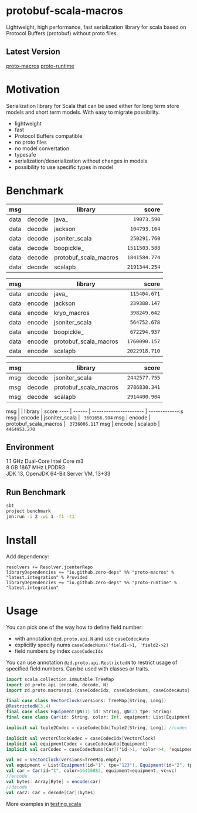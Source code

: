 # protobuf-scala-macros

Lightweight, high performance, fast serialization library for scala based on Protocol Buffers (protobuf) without proto files.

## Latest Version

[proto-macros](https://bintray.com/zero-deps/maven/proto-macros/_latestVersion)
[proto-runtime](https://bintray.com/zero-deps/maven/proto-runtime/_latestVersion)

# Motivation

Serialization library for Scala that can be used either for long term store models and short term models.
With easy to migrate possibility.

- lightweight
- fast
- Protocol Buffers compatible
- no proto files
- no model convertation
- typesafe
- serialization/deserialization without changes in models
- possibility to use specific types in model

# Benchmark

msg  |        | library                | score
---- | ------ | ---------------------- | -------------:
data | decode | java_                  | `   19073.590`
data | decode | jackson                | `  104793.164`
data | decode | jsoniter_scala         | `  250291.760`
data | decode | boopickle_             | ` 1511503.588`
data | decode | protobuf_scala_macros  | ` 1841584.774`
data | decode | scalapb                | ` 2191344.254`

msg  |        | library                | score
---- | ------ | ---------------------- | -------------:
data | encode | java_                  | `  115404.671`
data | encode | jackson                | `  239388.147`
data | encode | kryo_macros            | `  398249.642`
data | encode | jsoniter_scala         | `  564752.678`
data | encode | boopickle_             | `  672294.937`
data | encode | protobuf_scala_macros  | ` 1760090.157`
data | encode | scalapb                | ` 2022918.710`

msg  |        | library                | score
---- | ------ | ---------------------- | -------------:
msg  | decode | jsoniter_scala         | ` 2442577.755`
msg  | decode | protobuf_scala_macros  | ` 2786830.341`
msg  | decode | scalapb                | ` 2914400.904`

msg  |        | library                | score
---- | ------ | ---------------------- | -------------:s
msg  | encode | jsoniter_scala         | ` 3601656.904`
msg  | encode | protobuf_scala_macros  | ` 3736006.117`
msg  | encode | scalapb                | ` 4464953.270`

## Environment

1.1 GHz Dual-Core Intel Core m3 \
8 GB 1867 MHz LPDDR3 \
JDK 13, OpenJDK 64-Bit Server VM, 13+33

## Run Benchmark

```bash
sbt
project benchmark
jmh:run -i 2 -wi 1 -f1 -t1
```

# Install

Add dependency:
```
resolvers += Resolver.jcenterRepo
libraryDependencies += "io.github.zero-deps" %% "proto-macros" % "latest.integration" % Provided
libraryDependencies += "io.github.zero-deps" %% "proto-runtime" % "latest.integration"
```

# Usage

You can pick one of the way how to define field number:
- with annotation `@zd.proto.api.N` and use `caseCodecAuto`
- explicitly specify nums `caseCodecNums('field1->1, 'field2->2)`
- field numbers by index `caseCodecIdx`

You can use annotation `@zd.proto.api.RestrictedN` to restrict usage of specified field numbers. Can be used with classes or traits.

```scala
import scala.collection.immutable.TreeMap
import zd.proto.api.{encode, decode, N}
import zd.proto.macrosapi.{caseCodecIdx, caseCodecNums, caseCodecAuto}

final case class VectorClock(versions: TreeMap[String, Long])
@RestrictedN(3,4)
final case class Equipment(@N(1) id: String, @N(2) tpe: String)
final case class Car(id: String, color: Int, equipment: List[Equipment], vc: VectorClock)

implicit val tuple2Codec = caseCodecIdx[Tuple2[String, Long]] //codec for TreeMap[String, Long]

implicit val vectorClockCodec = caseCodecIdx[VectorClock]
implicit val equipmentCodec = caseCodecAuto[Equipment]
implicit val carCodec = caseCodecNums[Car]('id->1, 'color->4, 'equipment->2, 'vc->3)

val vc = VectorClock(versions=TreeMap.empty)
val equipment = List(Equipment(id="1", tpe="123"), Equipment(id="2", tpe="456"))
val car = Car(id="1", color=16416882, equipment=equipment, vc=vc)
//encode
val bytes: Array[Byte] = encode(car)
//decode
val car2: Car = decode[Car](bytes)
```

More examples in [testing.scala](src/test/scala/testing.scala)
